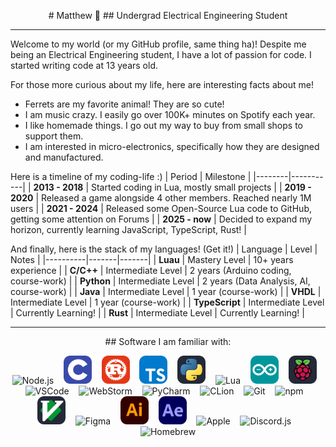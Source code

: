<p align="center">
# Matthew 🍁
## Undergrad Electrical Engineering Student
</p>

---

Welcome to my world (or my GitHub profile, same thing ha)!
Despite me being an Electrical Engineering student, I have a lot of passion for code. I started writing code at 13 years old.

For those more curious about my life, here are interesting facts about me!
- Ferrets are my favorite animal! They are so cute!
- I am music crazy. I easily go over 100K+ minutes on Spotify each year.
- I like homemade things. I go out my way to buy from small shops to support them.
- I am interested in micro-electronics, specifically how they are designed and manufactured.

Here is a timeline of my coding-life :)
| Period | Milestone |
|--------|-----------|
| **2013 - 2018** | Started coding in Lua, mostly small projects |
| **2019 - 2020** | Released a game alongside 4 other members. Reached nearly 1M users |
| **2021 - 2024** | Released some Open-Source Lua code to GitHub, getting some attention on Forums |
| **2025 - now** | Decided to expand my horizon, currently learning JavaScript, TypeScript, Rust! |

And finally, here is the stack of my languages! (Get it!)
| Language | Level | Notes |
|----------|-------|-------|
| **Luau** | Mastery Level | 10+ years experience |
| **C/C++** | Intermediate Level | 2 years (Arduino coding, course-work) |
| **Python** | Intermediate Level | 2 years (Data Analysis, AI, course-work) |
| **Java** | Intermediate Level | 1 year (course-work) |
| **VHDL** | Intermediate Level | 1 year (course-work) |
| **TypeScript** | Intermediate Level | Currently Learning! |
| **Rust** | Intermediate Level | Currently Learning! |

---

<p align="center">
## Software I am familiar with:
</p>

<p align="center">
  <!-- Programming Languages / Platforms -->
  <img src="https://skillicons.dev/icons?i=nodejs" alt="Node.js" width="45" height="45"/>
  <span>&nbsp;&nbsp;</span>
  <img src="https://github.com/tandpfun/skill-icons/raw/main/icons/C.svg" alt="C" width="45" height="45"/>
  <span>&nbsp;&nbsp;</span>
  <img src="https://github.com/tandpfun/skill-icons/raw/main/icons/Rust.svg" alt="Rust" width="45" height="45"/>
  <span>&nbsp;&nbsp;</span>
  <img src="https://github.com/tandpfun/skill-icons/raw/main/icons/TypeScript.svg" alt="TypeScript" width="45" height="45"/>
  <span>&nbsp;&nbsp;</span>
  <img src="https://github.com/tandpfun/skill-icons/raw/main/icons/Python-Dark.svg" alt="Python" width="45" height="45"/>
  <span>&nbsp;&nbsp;</span>
  <img src="https://cdn.jsdelivr.net/gh/devicons/devicon@latest/icons/lua/lua-original.svg" alt="Lua" width="45" height="45"/>
  <span>&nbsp;&nbsp;</span>
  <img src="https://github.com/tandpfun/skill-icons/raw/main/icons/Arduino.svg" alt="Arduino" width="45" height="45"/>
  <span>&nbsp;&nbsp;</span>
  <img src="https://github.com/tandpfun/skill-icons/raw/main/icons/RaspberryPi-Dark.svg" alt="Raspberry Pi" width="45" height="45"/>
  <span>&nbsp;&nbsp;</span>
  <!-- IDEs / Editors / Package Managers -->
  <img src="https://skillicons.dev/icons?i=vscode" alt="VSCode" width="45" height="45"/>
  <span>&nbsp;&nbsp;</span>
  <img src="https://skillicons.dev/icons?i=webstorm" alt="WebStorm" width="45" height="45"/>
  <span>&nbsp;&nbsp;</span>
  <img src="https://skillicons.dev/icons?i=pycharm" alt="PyCharm" width="45" height="45"/>
  <span>&nbsp;&nbsp;</span>
  <img src="https://skillicons.dev/icons?i=clion" alt="CLion" width="45" height="45"/>
  <span>&nbsp;&nbsp;</span>
  <img src="https://skillicons.dev/icons?i=git" alt="Git" width="45" height="45"/>
  <span>&nbsp;&nbsp;</span>
  <img src="https://skillicons.dev/icons?i=npm" alt="npm" width="45" height="45"/>
  <span>&nbsp;&nbsp;</span>
  <img src="https://github.com/tandpfun/skill-icons/raw/main/icons/VIM-Dark.svg" alt="VIM" width="45" height="45"/>
  <span>&nbsp;&nbsp;</span>
  <!-- Design / Creative Tools -->
  <img src="https://skillicons.dev/icons?i=figma" alt="Figma" width="45" height="45"/>
  <span>&nbsp;&nbsp;</span>
  <img src="https://github.com/tandpfun/skill-icons/raw/main/icons/Illustrator.svg" alt="Illustrator" width="45" height="45"/>
  <span>&nbsp;&nbsp;</span>
  <img src="https://github.com/tandpfun/skill-icons/raw/main/icons/AfterEffects.svg" alt="After Effects" width="45" height="45"/>
  <span>&nbsp;&nbsp;</span>
  <!-- Companies / Platforms -->
  <img src="https://github.com/tandpfun/skill-icons/raw/main/icons/Apple-Dark.svg" alt="Apple" width="45" height="45"/>
  <!-- Other / Integrations -->
  <span>&nbsp;&nbsp;</span>
  <img src="https://cdn.jsdelivr.net/gh/devicons/devicon@latest/icons/discordjs/discordjs-original.svg" alt="Discord.js" width="45" height="45"/>
  <span>&nbsp;&nbsp;</span>
  <img src="https://cdn.jsdelivr.net/gh/devicons/devicon@latest/icons/homebrew/homebrew-original.svg" alt="Homebrew" width="45" height="45"/>
</p>
